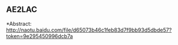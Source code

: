 AE2LAC
------
*Abstract: http://naotu.baidu.com/file/d65073b46c1feb83d7f9bb93d5dbde57?token=9e295450996dcb7a
